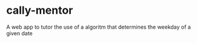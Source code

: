# cally-mentor
A web app to tutor the use of a algoritm that determines the weekday of a given date
